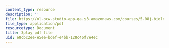 ```yaml
---
content_type: resource
description: ''
file: https://ol-ocw-studio-app-qa.s3.amazonaws.com/courses/5-08j-biological-chemistry-ii-spring-2016/e8cbc2eee5eebdefe4bb128c46f7e4ec_w4nmIfPJe9E.pdf
file_type: application/pdf
resourcetype: Document
title: 3play pdf file
uid: e8cbc2ee-e5ee-bdef-e4bb-128c46f7e4ec
---
```

